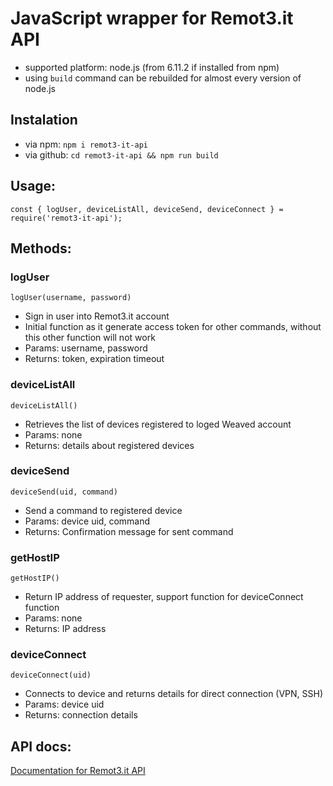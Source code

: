 # JavaScript wrapper for Remot3.it API
- supported platform: node.js (from 6.11.2 if installed from npm)
- using `build` command can be rebuilded for almost every version of node.js

## Instalation
- via npm: `npm i remot3-it-api`
- via github: `cd remot3-it-api && npm run build`  

## Usage:
`const { logUser, deviceListAll, deviceSend, deviceConnect } = require('remot3-it-api');`

## Methods:
### logUser
`logUser(username, password)`
- Sign in user into Remot3.it account
- Initial function as it generate access token for other commands, without this other function will not work
- Params: username, password
- Returns: token, expiration timeout

### deviceListAll
`deviceListAll()`
- Retrieves the list of devices registered to loged Weaved account
- Params: none
- Returns: details about registered devices

### deviceSend
`deviceSend(uid, command)`
- Send a command to registered device
- Params: device uid, command
- Returns: Confirmation message for sent command

### getHostIP
`getHostIP()`
- Return IP address of requester, support function for deviceConnect function
- Params: none
- Returns: IP address

### deviceConnect
`deviceConnect(uid)`
- Connects to device and returns details for direct connection (VPN, SSH)
- Params: device uid
- Returns: connection details

## API docs:
[Documentation for Remot3.it API](http://docs.weaved.com/docs)